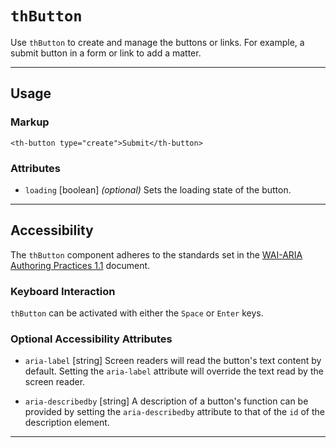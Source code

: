 # `thButton`

Use `thButton` to create and manage the buttons or links. For example, a submit
button in a form or link to add a matter.

---

## Usage

### Markup
```
<th-button type="create">Submit</th-button>
```

### Attributes

* `loading` [boolean] *(optional)* Sets the loading state of the button.

---

## Accessibility

The `thButton` component adheres to the standards set in the [WAI-ARIA Authoring Practices 1.1](https://www.w3.org/TR/wai-aria-practices-1.1/#button) document.

### Keyboard Interaction
`thButton` can be activated with either the `Space` or `Enter` keys.

### Optional Accessibility Attributes
* `aria-label` [string] Screen readers will read the button's text content by
default. Setting the `aria-label` attribute will override the text read by the
screen reader.

* `aria-describedby` [string] A description of a button's function can be
provided by setting the `aria-describedby` attribute to that of the `id` of the
description element.

---
